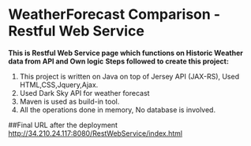 # WeatherForecast Comparison - Restful Web Service

**This is Restful Web Service page which functions on Historic Weather data from API and Own logic**
**Steps followed to create this project:**

1. This project is written on Java on top of Jersey API (JAX-RS), Used HTML,CSS,Jquery,Ajax.
2. Used Dark Sky API for weather forecast
2. Maven is used as build-in tool.
3. All the operations done in memory, No database is involved.

##Final URL after the deployment
http://34.210.24.117:8080/RestWebService/index.html

